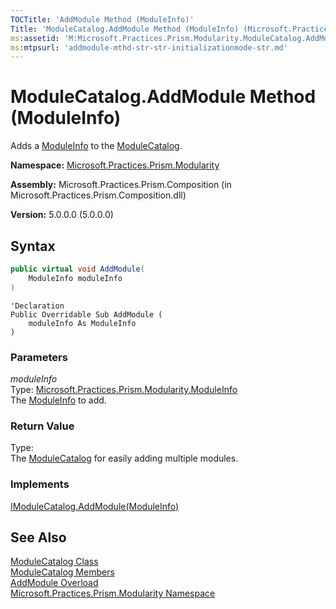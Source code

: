 ```yaml
---
TOCTitle: 'AddModule Method (ModuleInfo)'
Title: 'ModuleCatalog.AddModule Method (ModuleInfo) (Microsoft.Practices.Prism.Modularity)'
ms:assetid: 'M:Microsoft.Practices.Prism.Modularity.ModuleCatalog.AddModule(Microsoft.Practices.Prism.Modularity.ModuleInfo)'
ms:mtpsurl: 'addmodule-mthd-str-str-initializationmode-str.md'
---
```


# ModuleCatalog.AddModule Method (ModuleInfo)

Adds a [ModuleInfo](/patterns-practices/reference/moduleinfo-class-mspp-modularity) to the [ModuleCatalog](/patterns-practices/reference/modulecatalog-class-mspp-modularity).

**Namespace:** [Microsoft.Practices.Prism.Modularity](/patterns-practices/reference/mspp-modularity-namespace)

**Assembly:** Microsoft.Practices.Prism.Composition (in Microsoft.Practices.Prism.Composition.dll)

**Version:** 5.0.0.0 (5.0.0.0)

## Syntax

```C#
public virtual void AddModule(
	ModuleInfo moduleInfo
)
```

```VB
'Declaration
Public Overridable Sub AddModule ( 
	moduleInfo As ModuleInfo
)
```

### Parameters

*moduleInfo*  
Type: [Microsoft.Practices.Prism.Modularity.ModuleInfo](/patterns-practices/reference/moduleinfo-class-mspp-modularity)  
The [ModuleInfo](/patterns-practices/reference/moduleinfo-class-mspp-modularity) to add.

### Return Value

Type:  
The [ModuleCatalog](/patterns-practices/reference/modulecatalog-class-mspp-modularity) for easily adding multiple modules.
### Implements

[IModuleCatalog.AddModule(ModuleInfo)](/patterns-practices/reference/imodulecatalog-addmodule-method-mspp-modularity)

## See Also

[ModuleCatalog Class](/patterns-practices/reference/modulecatalog-class-mspp-modularity)<br/>
[ModuleCatalog Members](/patterns-practices/reference/modulecatalog-members-mspp-modularity)<br/>
[AddModule Overload](/patterns-practices/reference/modulecatalog-addmodule-method-mspp-modularity)<br/>
[Microsoft.Practices.Prism.Modularity Namespace](/patterns-practices/reference/mspp-modularity-namespace)<br/>

